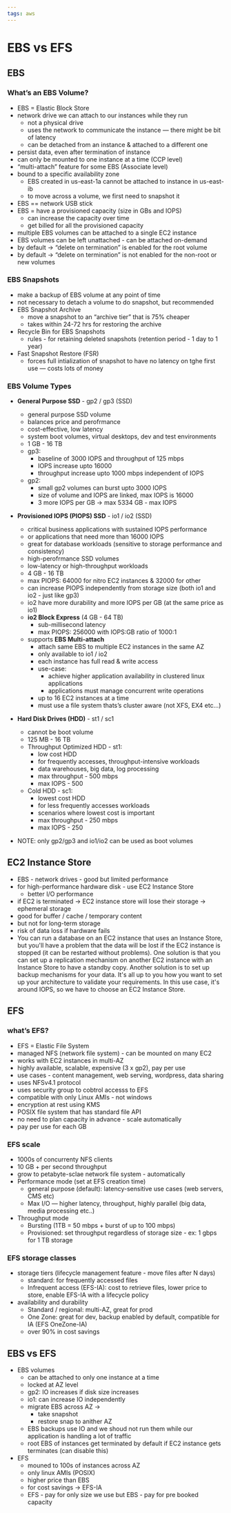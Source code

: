 ```yaml
---
tags: aws
---
```

# EBS vs EFS

## EBS

### What’s an EBS Volume?

- EBS = Elastic Block Store
- network drive we can attach to our instances while they run
    - not a physical drive
    - uses the network to communicate the instance — there might be bit of latency
    - can be detached from an instance & attached to a different one
- persist data, even after termination of instance
- can only be mounted to one instance at a time (CCP level)
- “multi-attach” feature for some EBS (Associate level)
- bound to a specific availability zone
    - EBS created in us-east-1a cannot be attached to instance in us-east-ib
    - to move across a volume, we first need to snapshot it
- EBS == network USB stick
- EBS = have a provisioned capacity (size in GBs and IOPS)
    - can increase the capacity over time
    - get billed for all the provisioned capacity
- multiple EBS volumes can be attached to a single EC2 instance
- EBS volumes can be left unattached - can be attached on-demand
- by default → “delete on termination” is enabled for the root volume
- by default → “delete on termination” is not enabled for the non-root or new volumes

### EBS Snapshots

- make a backup of EBS volume at any point of time
- not necessary to detach a volume to do snapshot, but recommended
- EBS Snapshot Archive
    - move a snapshot to an “archive tier” that is 75% cheaper
    - takes within 24-72 hrs for restoring the archive
- Recycle Bin for EBS Snapshots
    - rules - for retaining deleted snapshots (retention period - 1 day to 1 year)
- Fast Snapshot Restore (FSR)
    - forces full intialization of snapshot to have no latency on tghe first use — costs lots of money

### EBS Volume Types

- **General Purpose SSD** - gp2 / gp3 (SSD)
    
    - general purpose SSD volume
    - balances price and perofrmance
    - cost-effective, low latency
    - system boot volumes, virtual desktops, dev and test environments
    - 1 GB - 16 TB
    - gp3:
        - baseline of 3000 IOPS and throughput of 125 mbps
        - IOPS increase upto 16000
        - throughput increase upto 1000 mbps independent of IOPS
    - gp2:
        - small gp2 volumes can burst upto 3000 IOPS
        - size of volume and IOPS are linked, max IOPS is 16000
        - 3 more IOPS per GB → max 5334 GB - max IOPS
- **Provisioned IOPS (PIOPS) SSD** - io1 / io2 (SSD)
    
    - critical business applications with sustained IOPS performance
    - or applications that need more than 16000 IOPS
    - great for database workloads (sensitive to storage performance and consistency)
    - high-perofrmance SSD volumes
    - low-latency or high-throughput workloads
    - 4 GB - 16 TB
    - max PIOPS: 64000 for nitro EC2 instances & 32000 for other
    - can increase PIOPS independently from storage size (both io1 and io2 - just like gp3)
    - io2 have more durability and more IOPS per GB (at the same price as io1)
    - **io2 Block Express** (4 GB - 64 TB)
        - sub-millisecond latency
        - max PIOPS: 256000 with IOPS:GB ratio of 1000:1
    - supports **EBS Multi-attach**
        - attach same EBS to multiple EC2 instances in the same AZ
        - only available to io1 / io2
        - each instance has full read & write access
        - use-case:
            - achieve higher application availability in clustered linux applications
            - applications must manage concurrent write operations
        - up to 16 EC2 instances at a time
        - must use a file system thats’s cluster aware (not XFS, EX4 etc…)
- **Hard Disk Drives (HDD)** - st1 / sc1
    
    - cannot be boot volume
    - 125 MB - 16 TB
    - Throughput Optimized HDD - st1:
        - low cost HDD
        - for frequently accesses, throughput-intensive workloads
        - data warehouses, big data, log processing
        - max throughput - 500 mbps
        - max IOPS - 500
    - Cold HDD - sc1:
        - lowest cost HDD
        - for less frequently accesses workloads
        - scenarios where lowest cost is important
        - max throughput - 250 mbps
        - max IOPS - 250
- NOTE: only gp2/gp3 and io1/io2 can be used as boot volumes
    

## EC2 Instance Store

- EBS - network drives - good but limited performance
- for high-performance hardware disk - use EC2 Instance Store
    - better I/O performance
- if EC2 is terminated → EC2 instance store will lose their storage → ephemeral storage
- good for buffer / cache / temporary content
- but not for long-term storage
- risk of data loss if hardware fails
- You can run a database on an EC2 instance that uses an Instance Store, but you'll have a problem that the data will be lost if the EC2 instance is stopped (it can be restarted without problems). One solution is that you can set up a replication mechanism on another EC2 instance with an Instance Store to have a standby copy. Another solution is to set up backup mechanisms for your data. It's all up to you how you want to set up your architecture to validate your requirements. In this use case, it's around IOPS, so we have to choose an EC2 Instance Store.

## EFS

### what’s EFS?

- EFS = Elastic File System
- managed NFS (network file system) - can be mounted on many EC2
- works with EC2 instances in multi-AZ
- highly available, scalable, expensive (3 x gp2), pay per use
- use cases - content management, web serving, wordpress, data sharing
- uses NFSv4.1 protocol
- uses security group to cobtrol accesss to EFS
- compatible with only Linux AMIs - not windows
- encryption at rest using KMS
- POSIX file system that has standard file API
- no need to plan capacity in advance - scale automatically
- pay per use for each GB

### EFS scale

- 1000s of concurrenty NFS clients
- 10 GB + per second throughput
- grow to petabyte-sclae network file system - automatically
- Performance mode (set at EFS creation time)
    - general purpose (default): latency-sensitive use cases (web servers, CMS etc)
    - Max I/O — higher latency, throughput, highly parallel (big data, media processing etc..)
- Throughput mode
    - Bursting (1TB = 50 mbps + burst of up to 100 mbps)
    - Provisioned: set throughput regardless of storage size - ex: 1 gbps for 1 TB storage

### EFS storage classes

- storage tiers (lifecycle management feature - move files after N days)
    - standard: for frequently accessed files
    - Infrequent access (EFS-IA): cost to retrieve files, lower price to store, enable EFS-IA with a lifecycle policy
- availability and durability
    - Standard / regional: multi-AZ, great for prod
    - One Zone: great for dev, backup enabled by default, compatible for IA (EFS OneZone-IA)
    - over 90% in cost savings

## EBS vs EFS

- EBS volumes
    - can be attached to only one instance at a time
    - locked at AZ level
    - gp2: IO increases if disk size increases
    - io1: can increase IO independently
    - migrate EBS across AZ →
        - take snapshot
        - restore snap to anither AZ
    - EBS backups use IO and we shoud not run them while our application is handling a lot of traffic
    - root EBS of instances get terminated by default if EC2 instance gets terminates (can disable this)
- EFS
    - mouned to 100s of instances across AZ
    - only linux AMIs (POSIX)
    - higher price than EBS
    - for cost savings → EFS-IA
    - EFS - pay for only size we use but EBS - pay for pre booked capacity